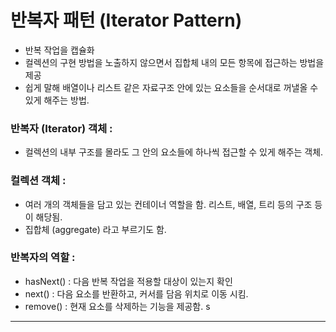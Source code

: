 # 반복자 패턴 (Iterator Pattern)
- 반복 작업을 캡슐화 
- 컬렉션의 구현 방법을 노출하지 않으면서 집합체 내의 모든 항목에 접근하는 방법을 제공 
- 쉽게 말해 배열이나 리스트 같은 자료구조 안에 있는 요소들을 순서대로 꺼낼올 수 있게 해주는 방법. 


### 반복자 (Iterator) 객체 :
- 컬렉션의 내부 구조를 몰라도 그 안의 요소들에 하나씩 접근할 수 있게 해주는 객체. 

### 컬렉션 객체 :
- 여러 개의 객체들을 담고 있는 컨테이너 역할을 함. 리스트, 배열, 트리 등의 구조 등이 해당됨. 
- 집합체 (aggregate) 라고 부르기도 함. 

### 반복자의 역할 :
- hasNext() : 다음 반복 작업을 적용할 대상이 있는지 확인
- next() : 다음 요소를 반환하고, 커서를 담음 위치로 이동 시킴.
- remove() : 현재 요소를 삭제하는 기능을 제공함. 
s
----
